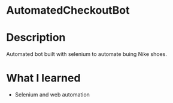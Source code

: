 # AutomatedCheckoutBot

# Description
Automated bot built with selenium to automate buing Nike shoes.

# What I learned
* Selenium and web automation
